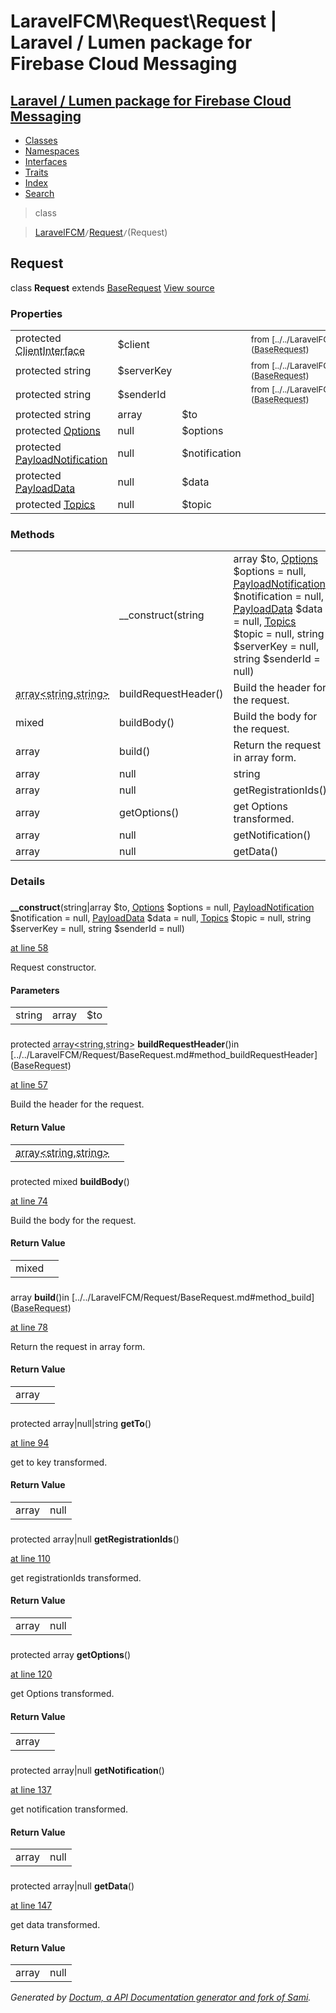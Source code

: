 # LaravelFCM\Request\Request | Laravel / Lumen package for Firebase Cloud Messaging    

## [Laravel / Lumen package for Firebase Cloud Messaging](../../index.md)

- [Classes](../../classes.md)
- [Namespaces](../../namespaces.md)
- [Interfaces](../../interfaces.md)
- [Traits](../../traits.md)
- [Index](../../doc-index.md)
- [Search](../../search.md)

>class

>    [LaravelFCM](../../LaravelFCM.md)` / `[Request](../../LaravelFCM/Request.md)` / `(Request)
## Request

class **Request**        extends [<abbr title="LaravelFCM\Request\BaseRequest">BaseRequest</abbr>](../../LaravelFCM/Request/BaseRequest.md) [View source](https://github.com/code-lts/Laravel-FCM/blob/main/src/Request/Request.php)






### Properties

|   |   |   |   |
|---|---|---|---|
|<a name="property_client"></a>protected <abbr title="GuzzleHttp\ClientInterface">ClientInterface</abbr>|$client||<small>from&nbsp;[../../LaravelFCM/Request/BaseRequest.md#property_client](<abbr title="LaravelFCM\Request\BaseRequest">BaseRequest</abbr>)</small>|
|<a name="property_serverKey"></a>protected string|$serverKey||<small>from&nbsp;[../../LaravelFCM/Request/BaseRequest.md#property_serverKey](<abbr title="LaravelFCM\Request\BaseRequest">BaseRequest</abbr>)</small>|
|<a name="property_senderId"></a>protected string|$senderId||<small>from&nbsp;[../../LaravelFCM/Request/BaseRequest.md#property_senderId](<abbr title="LaravelFCM\Request\BaseRequest">BaseRequest</abbr>)</small>|
|<a name="property_to"></a>protected string|array|$to|||
|<a name="property_options"></a>protected [<abbr title="LaravelFCM\Message\Options">Options</abbr>](../../LaravelFCM/Message/Options.md)|null|$options|||
|<a name="property_notification"></a>protected [<abbr title="LaravelFCM\Message\PayloadNotification">PayloadNotification</abbr>](../../LaravelFCM/Message/PayloadNotification.md)|null|$notification|||
|<a name="property_data"></a>protected [<abbr title="LaravelFCM\Message\PayloadData">PayloadData</abbr>](../../LaravelFCM/Message/PayloadData.md)|null|$data|||
|<a name="property_topic"></a>protected [<abbr title="LaravelFCM\Message\Topics">Topics</abbr>](../../LaravelFCM/Message/Topics.md)|null|$topic|||
### Methods

|   |   |   |   |
|---|---|---|---|
||<a name="#method___construct"></a>__construct(string|array $to, [<abbr title="LaravelFCM\Message\Options">Options</abbr>](../../LaravelFCM/Message/Options.md) $options = null, [<abbr title="LaravelFCM\Message\PayloadNotification">PayloadNotification</abbr>](../../LaravelFCM/Message/PayloadNotification.md) $notification = null, [<abbr title="LaravelFCM\Message\PayloadData">PayloadData</abbr>](../../LaravelFCM/Message/PayloadData.md) $data = null, [<abbr title="LaravelFCM\Message\Topics">Topics</abbr>](../../LaravelFCM/Message/Topics.md) $topic = null, string $serverKey = null, string $senderId = null)|Request constructor.||
|<abbr title="LaravelFCM\Request\array&lt;string,string&gt;">array&lt;string,string&gt;</abbr>|<a name="#method_buildRequestHeader"></a>buildRequestHeader()|Build the header for the request.|from&nbsp;[../../LaravelFCM/Request/BaseRequest.md#method_buildRequestHeader](<abbr title="LaravelFCM\Request\BaseRequest">BaseRequest</abbr>)|
|mixed|<a name="#method_buildBody"></a>buildBody()|Build the body for the request.||
|array|<a name="#method_build"></a>build()|Return the request in array form.|from&nbsp;[../../LaravelFCM/Request/BaseRequest.md#method_build](<abbr title="LaravelFCM\Request\BaseRequest">BaseRequest</abbr>)|
|array|null|string|<a name="#method_getTo"></a>getTo()|get to key transformed.||
|array|null|<a name="#method_getRegistrationIds"></a>getRegistrationIds()|get registrationIds transformed.||
|array|<a name="#method_getOptions"></a>getOptions()|get Options transformed.||
|array|null|<a name="#method_getNotification"></a>getNotification()|get notification transformed.||
|array|null|<a name="#method_getData"></a>getData()|get data transformed.||


### Details
<a name id="method___construct"></a>

### 
  **__construct**(string|array $to, [<abbr title="LaravelFCM\Message\Options">Options</abbr>](../../LaravelFCM/Message/Options.md) $options = null, [<abbr title="LaravelFCM\Message\PayloadNotification">PayloadNotification</abbr>](../../LaravelFCM/Message/PayloadNotification.md) $notification = null, [<abbr title="LaravelFCM\Message\PayloadData">PayloadData</abbr>](../../LaravelFCM/Message/PayloadData.md) $data = null, [<abbr title="LaravelFCM\Message\Topics">Topics</abbr>](../../LaravelFCM/Message/Topics.md) $topic = null, string $serverKey = null, string $senderId = null)

[at line 58](https://github.com/code-lts/Laravel-FCM/blob/main/src/Request/Request.php#L58)

Request constructor.        

#### Parameters

|   |   |   |
|---|---|---|
|string|array|$to||[<abbr title="LaravelFCM\Message\Options">Options</abbr>](../../LaravelFCM/Message/Options.md)|$options||[<abbr title="LaravelFCM\Message\PayloadNotification">PayloadNotification</abbr>](../../LaravelFCM/Message/PayloadNotification.md)|$notification||[<abbr title="LaravelFCM\Message\PayloadData">PayloadData</abbr>](../../LaravelFCM/Message/PayloadData.md)|$data||[<abbr title="LaravelFCM\Message\Topics">Topics</abbr>](../../LaravelFCM/Message/Topics.md)|$topic||string|$serverKey|The server key|string|$senderId|The sender Id
<a name id="method_buildRequestHeader"></a>

### 
protected <abbr title="LaravelFCM\Request\array&lt;string,string&gt;">array&lt;string,string&gt;</abbr> **buildRequestHeader**()in [../../LaravelFCM/Request/BaseRequest.md#method_buildRequestHeader](<abbr title="LaravelFCM\Request\BaseRequest">BaseRequest</abbr>)

[at line 57](https://github.com/code-lts/Laravel-FCM/blob/main/src/Request/BaseRequest.php#L57)

Build the header for the request.        

#### Return Value

|   |   |
|---|---|
|<abbr title="LaravelFCM\Request\array&lt;string,string&gt;">array&lt;string,string&gt;</abbr>|

<a name id="method_buildBody"></a>

### 
protected mixed **buildBody**()

[at line 74](https://github.com/code-lts/Laravel-FCM/blob/main/src/Request/Request.php#L74)

Build the body for the request.        

#### Return Value

|   |   |
|---|---|
|mixed|

<a name id="method_build"></a>

### 
 array **build**()in [../../LaravelFCM/Request/BaseRequest.md#method_build](<abbr title="LaravelFCM\Request\BaseRequest">BaseRequest</abbr>)

[at line 78](https://github.com/code-lts/Laravel-FCM/blob/main/src/Request/BaseRequest.php#L78)

Return the request in array form.        

#### Return Value

|   |   |
|---|---|
|array|

<a name id="method_getTo"></a>

### 
protected array|null|string **getTo**()

[at line 94](https://github.com/code-lts/Laravel-FCM/blob/main/src/Request/Request.php#L94)

get to key transformed.        

#### Return Value

|   |   |
|---|---|
|array|null|string|

<a name id="method_getRegistrationIds"></a>

### 
protected array|null **getRegistrationIds**()

[at line 110](https://github.com/code-lts/Laravel-FCM/blob/main/src/Request/Request.php#L110)

get registrationIds transformed.        

#### Return Value

|   |   |
|---|---|
|array|null|

<a name id="method_getOptions"></a>

### 
protected array **getOptions**()

[at line 120](https://github.com/code-lts/Laravel-FCM/blob/main/src/Request/Request.php#L120)

get Options transformed.        

#### Return Value

|   |   |
|---|---|
|array|

<a name id="method_getNotification"></a>

### 
protected array|null **getNotification**()

[at line 137](https://github.com/code-lts/Laravel-FCM/blob/main/src/Request/Request.php#L137)

get notification transformed.        

#### Return Value

|   |   |
|---|---|
|array|null|

<a name id="method_getData"></a>

### 
protected array|null **getData**()

[at line 147](https://github.com/code-lts/Laravel-FCM/blob/main/src/Request/Request.php#L147)

get data transformed.        

#### Return Value

|   |   |
|---|---|
|array|null|

_Generated by [Doctum, a API Documentation generator and fork of Sami](https://github.com/code-lts/doctum)._